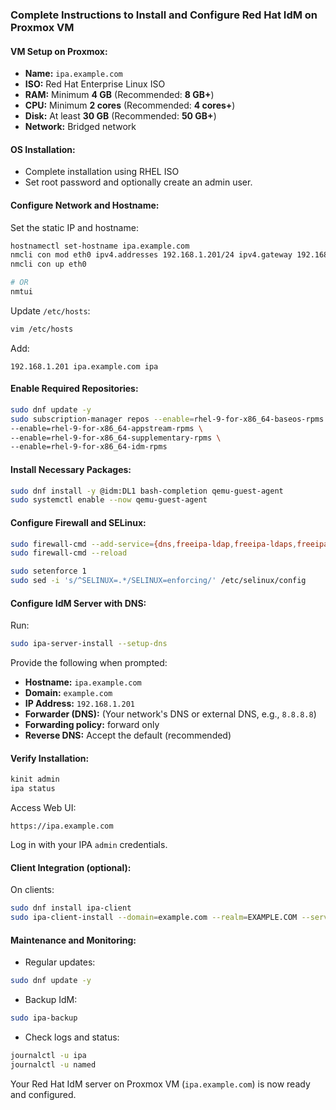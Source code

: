 ### Complete Instructions to Install and Configure Red Hat IdM on Proxmox VM

#### VM Setup on Proxmox:

- **Name:** `ipa.example.com`
- **ISO:** Red Hat Enterprise Linux ISO
- **RAM:** Minimum **4 GB** (Recommended: **8 GB+**)
- **CPU:** Minimum **2 cores** (Recommended: **4 cores+**)
- **Disk:** At least **30 GB** (Recommended: **50 GB+**)
- **Network:** Bridged network

#### OS Installation:

- Complete installation using RHEL ISO
- Set root password and optionally create an admin user.

#### Configure Network and Hostname:

Set the static IP and hostname:
```bash
hostnamectl set-hostname ipa.example.com
nmcli con mod eth0 ipv4.addresses 192.168.1.201/24 ipv4.gateway 192.168.1.254 ipv4.dns 192.168.1.201 ipv4.method manual
nmcli con up eth0

# OR
nmtui
```

Update `/etc/hosts`:
```bash
vim /etc/hosts
```
Add:
```
192.168.1.201 ipa.example.com ipa
```

#### Enable Required Repositories:
```bash
sudo dnf update -y
sudo subscription-manager repos --enable=rhel-9-for-x86_64-baseos-rpms \
--enable=rhel-9-for-x86_64-appstream-rpms \
--enable=rhel-9-for-x86_64-supplementary-rpms \
--enable=rhel-9-for-x86_64-idm-rpms
```

#### Install Necessary Packages:
```bash
sudo dnf install -y @idm:DL1 bash-completion qemu-guest-agent
sudo systemctl enable --now qemu-guest-agent
```

#### Configure Firewall and SELinux:
```bash
sudo firewall-cmd --add-service={dns,freeipa-ldap,freeipa-ldaps,freeipa-replication,kerberos,kpasswd,ntp,http,https} --permanent
sudo firewall-cmd --reload

sudo setenforce 1
sudo sed -i 's/^SELINUX=.*/SELINUX=enforcing/' /etc/selinux/config
```

#### Configure IdM Server with DNS:
Run:
```bash
sudo ipa-server-install --setup-dns
```

Provide the following when prompted:
- **Hostname:** `ipa.example.com`
- **Domain:** `example.com`
- **IP Address:** `192.168.1.201`
- **Forwarder (DNS):** (Your network's DNS or external DNS, e.g., `8.8.8.8`)
- **Forwarding policy:** forward only
- **Reverse DNS:** Accept the default (recommended)

#### Verify Installation:
```bash
kinit admin
ipa status
```

Access Web UI:
```
https://ipa.example.com
```

Log in with your IPA `admin` credentials.

#### Client Integration (optional):
On clients:
```bash
sudo dnf install ipa-client
sudo ipa-client-install --domain=example.com --realm=EXAMPLE.COM --server=ipa.example.com --mkhomedir
```

#### Maintenance and Monitoring:
- Regular updates:
```bash
sudo dnf update -y
```

- Backup IdM:
```bash
sudo ipa-backup
```

- Check logs and status:
```bash
journalctl -u ipa
journalctl -u named
```

Your Red Hat IdM server on Proxmox VM (`ipa.example.com`) is now ready and configured.


